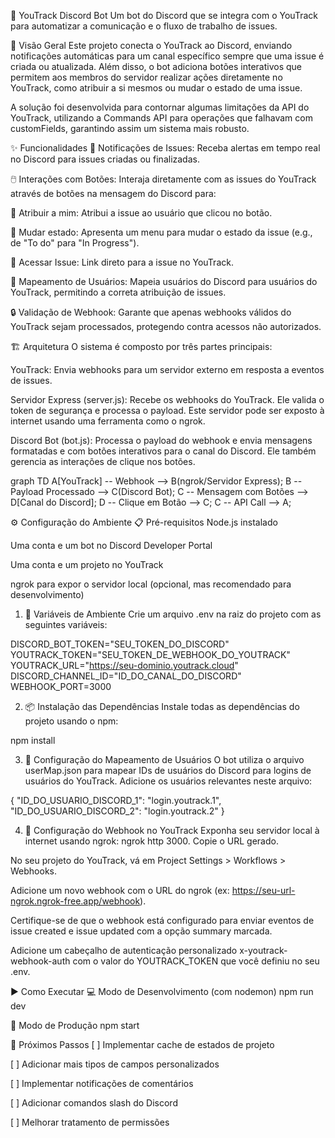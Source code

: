 🚀 YouTrack Discord Bot
Um bot do Discord que se integra com o YouTrack para automatizar a comunicação e o fluxo de trabalho de issues.

🌟 Visão Geral
Este projeto conecta o YouTrack ao Discord, enviando notificações automáticas para um canal específico sempre que uma issue é criada ou atualizada. Além disso, o bot adiciona botões interativos que permitem aos membros do servidor realizar ações diretamente no YouTrack, como atribuir a si mesmos ou mudar o estado de uma issue.

A solução foi desenvolvida para contornar algumas limitações da API do YouTrack, utilizando a Commands API para operações que falhavam com customFields, garantindo assim um sistema mais robusto.

✨ Funcionalidades
📢 Notificações de Issues: Receba alertas em tempo real no Discord para issues criadas ou finalizadas.

🖱️ Interações com Botões: Interaja diretamente com as issues do YouTrack através de botões na mensagem do Discord para:

🔧 Atribuir a mim: Atribui a issue ao usuário que clicou no botão.

🔄 Mudar estado: Apresenta um menu para mudar o estado da issue (e.g., de "To do" para "In Progress").

🔗 Acessar Issue: Link direto para a issue no YouTrack.

👤 Mapeamento de Usuários: Mapeia usuários do Discord para usuários do YouTrack, permitindo a correta atribuição de issues.

🔒 Validação de Webhook: Garante que apenas webhooks válidos do YouTrack sejam processados, protegendo contra acessos não autorizados.

🏗️ Arquitetura
O sistema é composto por três partes principais:

YouTrack: Envia webhooks para um servidor externo em resposta a eventos de issues.

Servidor Express (server.js): Recebe os webhooks do YouTrack. Ele valida o token de segurança e processa o payload. Este servidor pode ser exposto à internet usando uma ferramenta como o ngrok.

Discord Bot (bot.js): Processa o payload do webhook e envia mensagens formatadas e com botões interativos para o canal do Discord. Ele também gerencia as interações de clique nos botões.

graph TD
    A[YouTrack] -- Webhook --> B(ngrok/Servidor Express);
    B -- Payload Processado --> C(Discord Bot);
    C -- Mensagem com Botões --> D[Canal do Discord];
    D -- Clique em Botão --> C;
    C -- API Call --> A;

⚙️ Configuração do Ambiente
📋 Pré-requisitos
Node.js instalado

Uma conta e um bot no Discord Developer Portal

Uma conta e um projeto no YouTrack

ngrok para expor o servidor local (opcional, mas recomendado para desenvolvimento)

1. 🔑 Variáveis de Ambiente
Crie um arquivo .env na raiz do projeto com as seguintes variáveis:

DISCORD_BOT_TOKEN="SEU_TOKEN_DO_DISCORD"
YOUTRACK_TOKEN="SEU_TOKEN_DE_WEBHOOK_DO_YOUTRACK"
YOUTRACK_URL="https://seu-dominio.youtrack.cloud"
DISCORD_CHANNEL_ID="ID_DO_CANAL_DO_DISCORD"
WEBHOOK_PORT=3000

2. 📦 Instalação das Dependências
Instale todas as dependências do projeto usando o npm:

npm install

3. 👥 Configuração do Mapeamento de Usuários
O bot utiliza o arquivo userMap.json para mapear IDs de usuários do Discord para logins de usuários do YouTrack. Adicione os usuários relevantes neste arquivo:

{
  "ID_DO_USUARIO_DISCORD_1": "login.youtrack.1",
  "ID_DO_USUARIO_DISCORD_2": "login.youtrack.2"
}

4. 🔗 Configuração do Webhook no YouTrack
Exponha seu servidor local à internet usando ngrok: ngrok http 3000. Copie o URL gerado.

No seu projeto do YouTrack, vá em Project Settings > Workflows > Webhooks.

Adicione um novo webhook com o URL do ngrok (ex: https://seu-url-ngrok.ngrok-free.app/webhook).

Certifique-se de que o webhook está configurado para enviar eventos de issue created e issue updated com a opção summary marcada.

Adicione um cabeçalho de autenticação personalizado x-youtrack-webhook-auth com o valor do YOUTRACK_TOKEN que você definiu no seu .env.

▶️ Como Executar
💻 Modo de Desenvolvimento (com nodemon)
npm run dev

🚀 Modo de Produção
npm start

📝 Próximos Passos
[ ] Implementar cache de estados de projeto

[ ] Adicionar mais tipos de campos personalizados

[ ] Implementar notificações de comentários

[ ] Adicionar comandos slash do Discord

[ ] Melhorar tratamento de permissões

